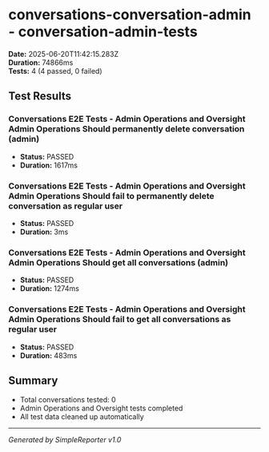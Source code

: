 # conversations-conversation-admin - conversation-admin-tests

**Date:** 2025-06-20T11:42:15.283Z  
**Duration:** 74866ms  
**Tests:** 4 (4 passed, 0 failed)

## Test Results


### Conversations E2E Tests - Admin Operations and Oversight Admin Operations Should permanently delete conversation (admin)
- **Status:** PASSED
- **Duration:** 1617ms



### Conversations E2E Tests - Admin Operations and Oversight Admin Operations Should fail to permanently delete conversation as regular user
- **Status:** PASSED
- **Duration:** 3ms



### Conversations E2E Tests - Admin Operations and Oversight Admin Operations Should get all conversations (admin)
- **Status:** PASSED
- **Duration:** 1274ms



### Conversations E2E Tests - Admin Operations and Oversight Admin Operations Should fail to get all conversations as regular user
- **Status:** PASSED
- **Duration:** 483ms



## Summary

- Total conversations tested: 0
- Admin Operations and Oversight tests completed
- All test data cleaned up automatically

---
*Generated by SimpleReporter v1.0*
